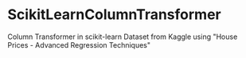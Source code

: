 # ScikitLearnColumnTransformer
Column Transformer in scikit-learn
Dataset from Kaggle using "House Prices - Advanced Regression Techniques"
